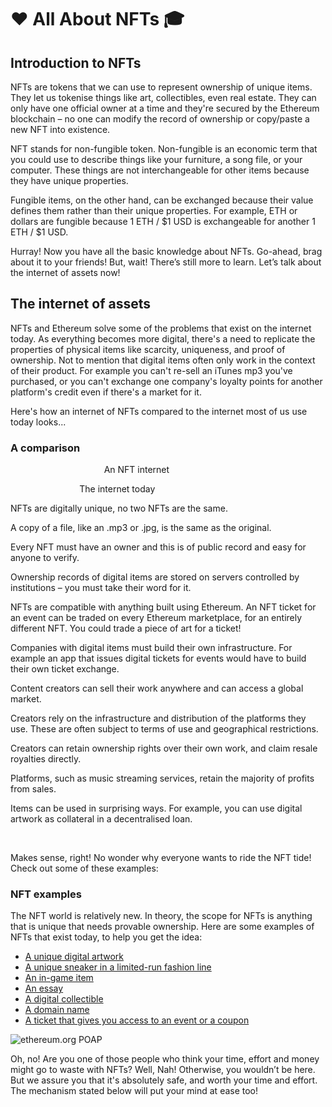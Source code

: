 ﻿❤️ All About NFTs 🎓
====================

Introduction to NFTs
--------------------

NFTs are tokens that we can use to represent ownership of unique items. They let us tokenise things like art, collectibles, even real estate. They can only have one official owner at a time and they're secured by the Ethereum blockchain – no one can modify the record of ownership or copy/paste a new NFT into existence.

NFT stands for non-fungible token. Non-fungible is an economic term that you could use to describe things like your furniture, a song file, or your computer. These things are not interchangeable for other items because they have unique properties.

Fungible items, on the other hand, can be exchanged because their value defines them rather than their unique properties. For example, ETH or dollars are fungible because 1 ETH / $1 USD is exchangeable for another 1 ETH / $1 USD.

Hurray! Now you have all the basic knowledge about NFTs. Go-ahead, brag about it to your friends! But, wait! There’s still more to learn. Let’s talk about the internet of assets now!

The internet of assets
----------------------

NFTs and Ethereum solve some of the problems that exist on the internet today. As everything becomes more digital, there's a need to replicate the properties of physical items like scarcity, uniqueness, and proof of ownership. Not to mention that digital items often only work in the context of their product. For example you can't re-sell an iTunes mp3 you've purchased, or you can't exchange one company's loyalty points for another platform's credit even if there's a market for it.

Here's how an internet of NFTs compared to the internet most of us use today looks...

### A comparison

                                      An NFT internet

                            The internet today

NFTs are digitally unique, no two NFTs are the same.

A copy of a file, like an .mp3 or .jpg, is the same as the original.

Every NFT must have an owner and this is of public record and easy for anyone to verify.

Ownership records of digital items are stored on servers controlled by institutions – you must take their word for it.

NFTs are compatible with anything built using Ethereum. An NFT ticket for an event can be traded on every Ethereum marketplace, for an entirely different NFT. You could trade a piece of art for a ticket!

Companies with digital items must build their own infrastructure. For example an app that issues digital tickets for events would have to build their own ticket exchange.

Content creators can sell their work anywhere and can access a global market.

Creators rely on the infrastructure and distribution of the platforms they use. These are often subject to terms of use and geographical restrictions.

Creators can retain ownership rights over their own work, and claim resale royalties directly.

Platforms, such as music streaming services, retain the majority of profits from sales.

Items can be used in surprising ways. For example, you can use digital artwork as collateral in a decentralised loan.

  
  
 

Makes sense, right! No wonder why everyone wants to ride the NFT tide! Check out some of these examples:

### NFT examples

The NFT world is relatively new. In theory, the scope for NFTs is anything that is unique that needs provable ownership. Here are some examples of NFTs that exist today, to help you get the idea:

*   [A unique digital artwork](https://foundation.app/artworks)
*   [A unique sneaker in a limited-run fashion line](https://www.metagrail.co/auctions/91cf83fb-3477-4155-aae8-6dcb9b853397)
*   [An in-game item](https://market.decentraland.org/)
*   [An essay](https://zora.co/0x517bab7661C315C63C6465EEd1b4248e6f7FE183/145)
*   [A digital collectible](https://www.larvalabs.com/cryptopunks/details/1)
*   [A domain name](https://app.ens.domains/name/ethereum.eth)
*   [A ticket that gives you access to an event or a coupon](https://www.yellowheart.io/)

![ethereum.org POAP](https://lh3.googleusercontent.com/qeHwPRWtMybXBpGmaRVITouHwfgkdO8nj1ZjuO25ATfPlTq0dqRwqgZYZiuD_tNgsKqo_5AQEdwbsX5NQSNqv9NW882TJ0pm4MxBuddeWYTFSpF3X3mC8aP105N-3r3D9j8tZPYR)

Oh, no! Are you one of those people who think your time, effort and money might go to waste with NFTs? Well, Nah! Otherwise, you wouldn’t be here. But we assure you that it's absolutely safe, and worth your time and effort. The mechanism stated below will put your mind at ease too!